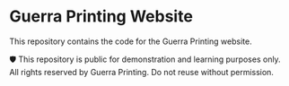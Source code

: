# Guerra Printing Website

This repository contains the code for the Guerra Printing website.

🛡️ This repository is public for demonstration and learning purposes only.  
All rights reserved by Guerra Printing. Do not reuse without permission.
